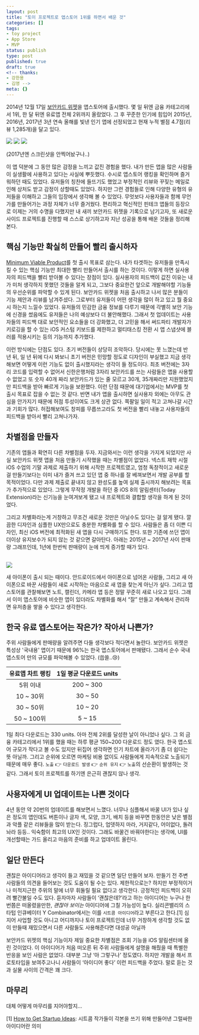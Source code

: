 ```yaml
---
layout: post
title: "토이 프로젝트로 앱스토어 1위를 하면서 배운 것"
categories: []
tags:
- toy project
- App Store
- MVP
status: publish
type: post
published: true
draft: true
<!-- thanks: 
- 강한용
- 김영 -->
meta: {}
---
```


2014년 12월 17일 [보안카드 위젯](https://itunes.apple.com/us/app/security-cards-widget/id949362849)을 앱스토어에 출시했다. 몇 일 뒤엔 금융 카테고리에서 1위, 한 달 뒤엔 유료앱 전체 2위까지 올랐었다. 그 후 꾸준한 인기에 힘입어 2015년, 2016년, 2017년 3년 연속 올해를 빛낸 인기 앱에 선정되었고 현재 누적 별점 4.7점(리뷰 1,285개)을 달고 있다.

<img src="/assets/posts/best-of-2015.jpeg" />
<img src="/assets/posts/best-of-2016.jpeg" />
<img src="/assets/posts/best-of-2017.jpeg" />

(2017년엔 스크린샷을 안찍어놨구나..)

이 앱 덕분에 그 동안 많은 감정을 느끼고 값진 경험을 했다. 내가 만든 앱을 많은 사람들이 실생활에 사용하고 있다는 사실에 뿌듯했다. 수시로 앱스토어 랭킹을 확인하며 즐거워하던 때도 있었다. 유저들의 칭찬에 들뜨기도 했었고 부정적인 리뷰와 꾸짖는 메일로 인해 상처도 받고 감정이 상할때도 있었다. 하지만 그런 경험들로 인해 다양한 유형의 유저들을 이해하고 그들의 입장에서 생각해 볼 수 있었다. 무엇보다 사용자들과 함께 무언가를 만들어가는 과정 자체가 너무 즐거웠다. 편리하고 혁신적인 핀테크 앱들의 등장으로 이제는 거의 수명을 다했지만 내 새끼 보안카드 위젯을 기록으로 남기고자, 또 새로운 사이드 프로젝트를 진행할 때 스스로 상기하고자 지난 성공을 통해 배운 것들을 정리해본다.

## 핵심 기능만 확실히 만들어 빨리 출시하자

[Minimum Viable Product](https://ko.wikipedia.org/wiki/최소_기능_제품)를 첫 출시 목표로 삼는다. 내가 타겟하는 유저들을 만족시킬 수 있는 핵심 기능만 최대한 빨리 만들어서 출시를 하는 것이다. 이렇게 하면 실사용자의 피드백을 빨리 받아볼 수 있다는 장점이 있다. 실사용자의 피드백이 값진 이유는 내가 미처 생각하지 못했던 것들을 알게 되고, 그보다 중요한건 앞으로 개발해야할 기능들의 우선순위를 파악할 수 있게 된다. 보안카드 위젯을 처음 출시하고 나서 많은 분들이 기능 제안과 리뷰를 남겨주셨다. 그로부터 유저들이 어떤 생각을 많이 하고 있고 뭘 중요시 하는지 느낄수 있었다. 유저들의 민감한 금융 정보를 다루기 때문에 각별히 보안 기능에 신경을 썼음에도 유저들은 나의 예상보다 더 불안해했다. 그래서 첫 업데이트는 사용자들의 피드백 대로 보안적인 요소들을 더 강화했고, 더 고민을 해서 써드파티 개발자가 키로깅을 할 수 있는 iOS 커스텀 키보드를 제한하고 멀티태스킹 전환 시 앱 스냅샷에 블러를 적용시키는 등의 기능까지 추가했다. 

이런 방식에는 단점도 있다. 초기 버전들이 상당히 조악하다. 당시에는 못 느꼈는데 반 년 뒤, 일 년 뒤에 다시 봐보니 초기 버전은 민망할 정도로 디자인이 부실했고 지금 생각해보면 어떻게 이런 기능도 없이 출시했지라는 생각이 들 정도이다. 최초 버전에는 3자리 코드를 입력할 수 없어서 신한은행처럼 3자리 보안카드를 쓰는 사람들은 앱을 사용할 수 없었고 또 숫자 40개 짜리 보안카드가 있는 줄 모르고 30개, 35개짜리만 지원했었지만 피드백을 받아 빠르게 기능을 보완했다. 이런 단점 때문에 대기업에서는 MVP를 첫 출시 목표로 잡을 수 없는 것 같다. 반면 내가 앱을 출시하면 실사용자 외에는 아무도 관심을 안가지기 때문에 허점 투성이여도 크게 상관 없다. 쪽팔일 일이 적고 고쳐나갈 시간과 기회가 많다. 허접해보여도 창피를 무릅쓰고라도 첫 버전을 빨리 내놓고 사용자들의 피드백을 받아서 빨리 고쳐나가자.

## 차별점을 만들자

기존의 앱들과 확연히 다른 차별점을 두자. 지금와서는 이런 생각을 가지게 되었지만 사실 보안카드 위젯 앱을 처음 만들기 시작했을 때는 차별점이 없었다. 넥스트 재학 시절 iOS 수업의 기말 과제로 제출하기 위해 시작한 프로젝트였고, 엄청 독창적이고 새로운 걸 만들기보다는 이미 내가 즐겨 쓰고 있던 앱 중 하나를 잘 베껴보면서 개발 공부를 할 목적이었다. 다만 과제 제출로 끝내지 않고 완성도를 높여 실제 출시까지 해보려는 목표가 추가적으로 있었다. 그렇게 무작정 개발을 하던 중 iOS 8의 알림센터(Today Extension)라는 신기능을 눈여겨보게 됐고 내 프로젝트와 결합할 생각을 하게 된 것이었다. 

그리고 차별화라는게 거창하고 무조건 새로운 것만은 아닐수도 있다는 걸 알게 됐다. 깔끔한 디자인과 심플한 UX만으로도 충분한 차별화를 할 수 있다. 사람들은 좀 더 이쁜 디자인, 최신 iOS 버전에 최적화된 새 앱을 다시 구매하기도 한다. 또한 기존에 쓰던 앱이 더이상 유지보수가 되지 않는 것 같으면 갈아탄다. 아래는 2015년 ~ 2017년 사이 판매량 그래프인데, 1년에 한번씩 판매량이 눈에 띄게 증가할 때가 있다.

<br>

<img src="/assets/posts/security-card-widget-sales.jpeg"/>

새 아이폰이 출시 되는 때이다. 안드로이드에서 아이폰으로 넘어온 사람들, 그리고 새 아이폰으로 바꾼 사람들이 새로 시작하는 마음으로 새 앱을 찾는게 아닌가 싶다. 그리고 앱스토어를 관찰해보면 노트, 캘린더, 카메라 앱 등은 정말 꾸준히 새로 나오고 있다. 그래서 이미 앱스토어에 비슷한 앱이 있더라도 차별화를 해서 “잘” 만들고 계속해서 관리하면 유저층을 쌓을 수 있다고 생각한다.

## 한국 유료 앱스토어는 작은가? 작아서 나쁜가?

주위 사람들에게 판매량을 알려주면 다들 생각보다 적다면서 놀란다. 보안카드 위젯은 특성상 '국내용' 앱이기 때문에 96%는 한국 앱스토어에서 판매됐다. 그래서 순수 국내 앱스토어 만의 규모를 파악해볼 수 있었다. (씁쓸..😢)

|유료앱 차트 랭킹|1일 평균 다운로드 units|
|:---:|:---:|
|5위 이내|200 ~ 300|
|10 ~ 30위|30 ~ 50|
|30 ~ 50위|10 ~ 20|
|50 ~ 100위|5 ~ 15|

1일 최다 다운로드는 330 units. 아마 전체 2위를 달성한 날이 아니었나 싶다. 그 외 금융 카테고리에서 1위를 했을 때는 하루 평균 150~200 다운로드 정도 였다. 한국 앱스토어 규모가 작다고 볼 수도 있지만 뒤집어 생각하면 인기 차트에 올라가기 좀 더 쉽다는 뜻 아닐까. 그리고 순위에 오르면 마케팅 비용 없이도 사람들에게 지속적으로 노출되기 때문에 매우 좋다. `노출` 👉 `다운로드 발생` 👉 `순위 유지` 👉 `노출`의 선순환이 발생하는 것 같다. 그래서 토이 프로젝트를 하기엔 은근히 괜찮지 않나 생각.

## 사용자에게 UI 업데이트는 나쁜 것이다

4년 동안 약 20번의 업데이트를 해보면서 느꼈다. 너무나 심플해서 바꿀 UI가 있나 싶은 정도의 앱인데도 버튼이나 글자 색, 모양, 크기, 배치 등을 바꾸면 한동안은 낮은 별점과 악플 같은 리뷰들을 많이 받는다. 징그럽다, 업뎃하지 마라, 거지같다, 어이없다, 돌려놔라 등등.. 익숙함이 최고의 UX인 것이다. 그래도 바꿀건 바꿔야한다는 생각에, UI를 개선할때는 가드 올리고 마음의 준비를 하고 업데이트 올린다.

## 일단 만든다

괜찮은 아이디어라고 생각이 들고 재밌을 것 같으면 일단 만들어 보자. 만들기 전 주변 사람들의 의견을 들어보는 것도 도움이 될 수는 있다. 제한적으로는? 하지만 부정적이거나 미적지근한 주위의 말에 너무 휘둘릴 필요 없다고 생각한다. 긍정적인 피드백이 오히려 빨간불일 수도 있다. 듣자마자 사람들이 ‘괜찮은데?’라고 하는 아이디어는 누구나 한번쯤은 떠올렸을만한, *괜찮아 보이는* 아이디어에 그칠 가능성이 높다. 실리콘밸리의 스타텁 인큐베이터 Y Combinator에서는 이를 `시트콤 아이디어`라고 부른다고 한다.[1] 심지어 사업할 것도 아니고 어디까지나 토이 프로젝트인데 너무 거창하게 생각할 것도 없이 만들때 재밌으면서 다른 사람들도 사용해준다면 대성공 아닐까

보안카드 위젯의 핵심 기능이자 제일 중요한 차별점은 조회 기능을 iOS 알림센터에 올린 것이었다. 이 아이디어가 처음 떠오른 뒤 주위 사람들에게 설명을 해줬을 때 특별한 반응을 보인 사람은 없었다. 대부분 그냥 ‘아 그렇구나’ 정도였다. 하지만 개발을 해서 프로토타입을 보여주고나니 사람들이 ‘아이디어 좋다’ 이런 피드백을 주었다. 말로 듣는 것과 실물 사이의 간격은 꽤 크다. 

## 마무리

대체 어떻게 마무리를 지어야할지...


[1] [How to Get Startup Ideas](http://www.paulgraham.com/startupideas.html): 시트콤 작가들이 각본을 쓰기 위해 만들어낸 그럴싸한 아이디어란 의미








